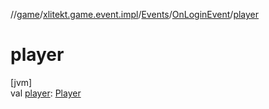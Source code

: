//[game](../../../../index.md)/[xlitekt.game.event.impl](../../index.md)/[Events](../index.md)/[OnLoginEvent](index.md)/[player](player.md)

# player

[jvm]\
val [player](player.md): [Player](../../../xlitekt.game.actor.player/-player/index.md)
